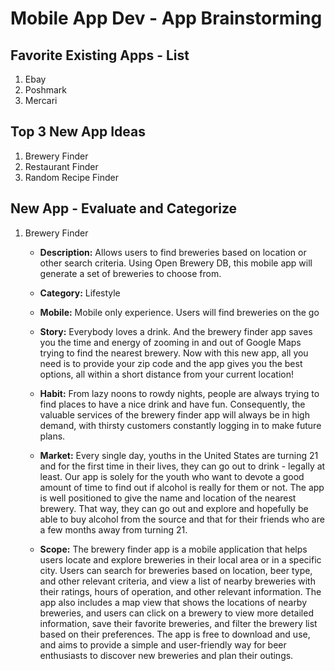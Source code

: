 
# Mobile App Dev - App Brainstorming

## Favorite Existing Apps - List
1. Ebay
2. Poshmark
3. Mercari

## Top 3 New App Ideas
1. Brewery Finder
2. Restaurant Finder
3. Random Recipe Finder

## New App - Evaluate and Categorize
1. Brewery Finder
    - **Description:** Allows users to find breweries based on location or other search criteria. Using Open Brewery DB, this mobile app will generate a set of breweries to choose from.

    - **Category:** Lifestyle
    
    - **Mobile:** Mobile only experience. Users will find breweries on the go

    - **Story:** Everybody loves a drink. And the brewery finder app saves you the time and energy of zooming in and out of Google Maps trying to find the nearest brewery. Now with this new app, all you need is to provide your zip code and the app gives you the best options, all within a short distance from your current location!

    - **Habit:** From lazy noons to rowdy nights, people are always trying to find places to have a nice drink and have fun. Consequently, the valuable services of the brewery finder app will always be in high demand, with thirsty customers constantly logging in to make future plans.

    - **Market:** Every single day, youths in the United States are turning 21 and for the first time in their lives, they can go out to drink - legally at least. Our app is solely for the youth who want to devote a good amount of time to find out if alcohol is really for them or not. The app is well positioned to give the name and location of the nearest brewery. That way, they can go out and explore and hopefully be able to buy alcohol from the source and that for their friends who are a few months away from turning 21.

    - **Scope:** The brewery finder app is a mobile application that helps users locate and explore breweries in their local area or in a specific city. Users can search for breweries based on location, beer type, and other relevant criteria, and view a list of nearby breweries with their ratings, hours of operation, and other relevant information. The app also includes a map view that shows the locations of nearby breweries, and users can click on a brewery to view more detailed information, save their favorite breweries, and filter the brewery list based on their preferences. The app is free to download and use, and aims to provide a simple and user-friendly way for beer enthusiasts to discover new breweries and plan their outings.
